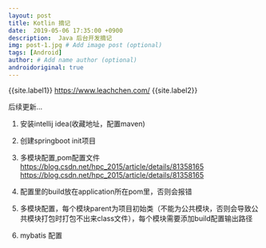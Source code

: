 ```yaml
---
layout: post
title: Kotlin 摘记
date:  2019-05-06 17:35:00 +0900  
description:  Java 后台开发摘记
img: post-1.jpg # Add image post (optional)
tags: [Android]
author: # Add name author (optional)
androidoriginal: true
---
```

{{site.label1}} <a href="https://www.leachchen.com/" target="\_blank">https://www.leachchen.com/</a> {{site.label2}}

后续更新...

1. 安装intellij idea(收藏地址，配置maven)

2. 创建springboot init项目

3. 多模块配置,pom配置文件 https://blog.csdn.net/hpc_2015/article/details/81358165 https://blog.csdn.net/hpc_2015/article/details/81358165

4. 配置里的build放在application所在pom里，否则会报错

5. 多模块配置，每个模块parent为项目初始类（不能为公共模块，否则会导致公共模块打包时打包不出来class文件），每个模块需要添加build配置输出路径

6. mybatis 配置
